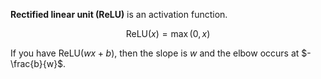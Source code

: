 **Rectified linear unit (ReLU)** is an activation function. 

$$
\mathsf{ReLU}(x) = \max(0, x)
$$

If you have $\mathsf{ReLU}(wx + b)$, then the slope is $w$ and the elbow occurs at $-\frac{b}{w}$.